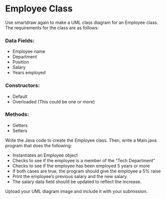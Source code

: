 # Employee Class

Use smartdraw again to make a UML class diagram for an Employee class. The requirements for the class are as follows:

### Data Fields:
- Employee name
- Department
- Position
- Salary
- Years employed
### Constructors:
- Default
- Overloaded (This could be one or more)
### Methods:
- Getters
- Setters

Write the Java code to create the Employee class. Then, write a Main.java program that does the following:
- Instantiates an Employee object
- Checks to see if the employee is a member of the “Tech Department”
- Checks to see if the employee has been employed 5 years or more
- If both cases are true, the program should give the employee a 5% raise
- Print the employee’s previous salary and the new salary.
- The salary data field should be updated to reflect the increase.

Upload your UML diagram image and include it with your submission.